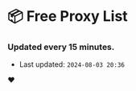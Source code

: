 # :package: Free Proxy List
### Updated every 15 minutes.

- Last updated: `2024-08-03 20:36`

:heart:
